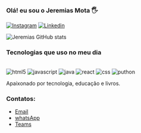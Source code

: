 ### Olá! eu sou o Jeremias Mota 🖐️


[![Instagram](https://img.shields.io/badge/Instagram-E4405F?style=for-the-badge&logo=instagram&logoColor=white)](https://instagram.com/https://www.instagram.com/jeremottab/)
[![Linkedin](https://img.shields.io/badge/LinkedIn-0077B5?style=for-the-badge&logo=linkedin&logoColor=white)](https://linkedin.com/shttps://www.linkedin.com/in/jeremias-mota-31999014a/)

![Jeremias GitHub stats](https://github-readme-stats.vercel.app/api?username=jmotab&show_icons=true&theme=dracula)

### Tecnologias que uso no meu dia

<div style="display: inline_block"><br/>
 <img aling="center"alt="html5"src="https://img.shields.io/badge/HTML5-E34F26?style=for-the-badge&logo=html5&logoColor=white"/>
<img aling="center"alt="javascript"src="https://img.shields.io/badge/JavaScript-F7DF1E?style=for-the-badge&logo=javascript&logoColor=black"/>
<img aling="center"alt="java"src="https://img.shields.io/badge/Java-ED8B00?style=for-the-badge&logo=java&logoColor=white"/>
<img aling="center"alt="react"src="https://img.shields.io/badge/React-20232A?style=for-the-badge&logo=react&logoColor=61DAFB"/>
<img aling="center"alt="css"src="https://img.shields.io/badge/CSS-239120?&style=for-the-badge&logo=css3&logoColor=white"/>
<img aling="center"alt="puthon"src="https://img.shields.io/badge/Python-14354C?style=for-the-badge&logo=python&logoColor=white"/>
</div>

Apaixonado por tecnologia, educação e livros.

### Contatos:

- [Email](jeremiascap@gmail.com) </br>
- [whatsApp](https://wa.me/11958431849)</br>
- [Teams](jeremias.bezerra@aluno.unip.br)</br>

